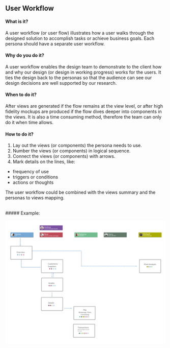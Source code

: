 ## User Workflow

#### What is it?
A user workflow (or user flow) illustrates how a user walks through the designed solution to accomplish tasks or achieve business goals. Each persona should have a separate user workflow. 

#### Why do you do it?
A user workflow enables the design team to demonstrate to the client how and why our design (or design in working progress) works for the users. It ties the design back to the personas so that the audience can see our design decisions are well supported by our research.

#### When to do it?
After views are generated if the flow remains at the view level, or after high fidelity mockups are produced if the flow dives deeper into components in the views. It is also a time consuming method, therefore the team can only do it when time allows.

#### How to do it?
1. Lay out the views (or components) the persona needs to use.
2. Number the views (or components) in logical sequence.
3. Connect the views (or components) with arrows.
4. Mark details on the lines, like:
  * frequency of use
  * triggers or conditions
  * actions or thoughts

The user workflow could be combined with the views summary and the personas to views mapping. 


<br>
##### Example:

![User Workflow](/images/user-workflow.jpg)
